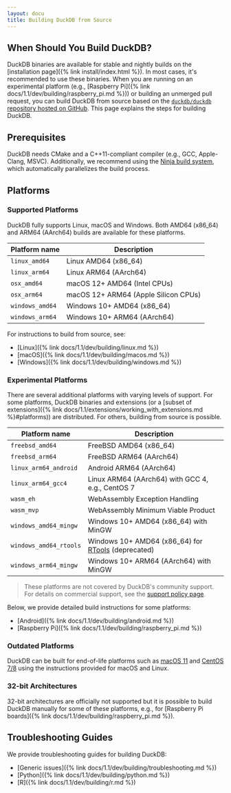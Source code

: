 ```yaml
---
layout: docu
title: Building DuckDB from Source
---
```


## When Should You Build DuckDB?

DuckDB binaries are available for stable and nightly builds on the [installation page]({% link install/index.html %}).
In most cases, it's recommended to use these binaries.
When you are running on an experimental platform (e.g., [Raspberry Pi]({% link docs/1.1/dev/building/raspberry_pi.md %})) or building an unmerged pull request,
you can build DuckDB from source based on the [`duckdb/duckdb` repository hosted on GitHub](https://github.com/duckdb/duckdb/).
This page explains the steps for building DuckDB.

## Prerequisites

DuckDB needs CMake and a C++11-compliant compiler (e.g., GCC, Apple-Clang, MSVC).
Additionally, we recommend using the [Ninja build system](https://ninja-build.org/), which automatically parallelizes the build process.

## Platforms

### Supported Platforms

DuckDB fully supports Linux, macOS and Windows. Both AMD64 (x86_64) and ARM64 (AArch64) builds are available for these platforms.

| Platform name      | Description                          |
|--------------------|--------------------------------------|
| `linux_amd64`      | Linux AMD64 (x86_64)                 |
| `linux_arm64`      | Linux ARM64 (AArch64)                |
| `osx_amd64`        | macOS 12+ AMD64 (Intel CPUs)         |
| `osx_arm64`        | macOS 12+ ARM64 (Apple Silicon CPUs) |
| `windows_amd64`    | Windows 10+ AMD64 (x86_64)           |
| `windows_arm64`    | Windows 10+ ARM64 (AArch64)          |

For instructions to build from source, see:

* [Linux]({% link docs/1.1/dev/building/linux.md %})
* [macOS]({% link docs/1.1/dev/building/macos.md %})
* [Windows]({% link docs/1.1/dev/building/windows.md %})

### Experimental Platforms

There are several additional platforms with varying levels of support.
For some platforms, DuckDB binaries and extensions (or a [subset of extensions]({% link docs/1.1/extensions/working_with_extensions.md %}#platforms)) are distributed. For others, building from source is possible.

| Platform name          | Description                                                                                          |
|------------------------|------------------------------------------------------------------------------------------------------|
| `freebsd_amd64`        | FreeBSD AMD64 (x86_64)                                                                               |
| `freebsd_arm64`        | FreeBSD ARM64 (AArch64)                                                                              |
| `linux_arm64_android`  | Android ARM64 (AArch64)                                                                              |
| `linux_arm64_gcc4`     | Linux ARM64 (AArch64) with GCC 4, e.g., CentOS 7                                                     |
| `wasm_eh`              | WebAssembly Exception Handling                                                                       |
| `wasm_mvp`             | WebAssembly Minimum Viable Product                                                                   |
| `windows_amd64_mingw`  | Windows 10+ AMD64 (x86_64) with MinGW                                                                |
| `windows_amd64_rtools` | Windows 10+ AMD64 (x86_64) for [RTools](https://cran.r-project.org/bin/windows/Rtools/) (deprecated) |
| `windows_arm64_mingw`  | Windows 10+ ARM64 (AArch64) with MinGW                                                               |

> These platforms are not covered by DuckDB's community support. For details on commercial support, see the [support policy page](https://duckdblabs.com/community_support_policy#platforms).

Below, we provide detailed build instructions for some platforms:

* [Android]({% link docs/1.1/dev/building/android.md %})
* [Raspberry Pi]({% link docs/1.1/dev/building/raspberry_pi.md %})

### Outdated Platforms

DuckDB can be built for end-of-life platforms such as [macOS 11](https://endoflife.date/macos) and [CentOS 7/8](https://endoflife.date/centos) using the instructions provided for macOS and Linux.

### 32-bit Architectures

32-bit architectures are officially not supported but it is possible to build DuckDB manually for some of these platforms, e.g., for [Raspberry Pi boards]({% link docs/1.1/dev/building/raspberry_pi.md %}).

## Troubleshooting Guides

We provide troubleshooting guides for building DuckDB:

* [Generic issues]({% link docs/1.1/dev/building/troubleshooting.md %})
* [Python]({% link docs/1.1/dev/building/python.md %})
* [R]({% link docs/1.1/dev/building/r.md %})